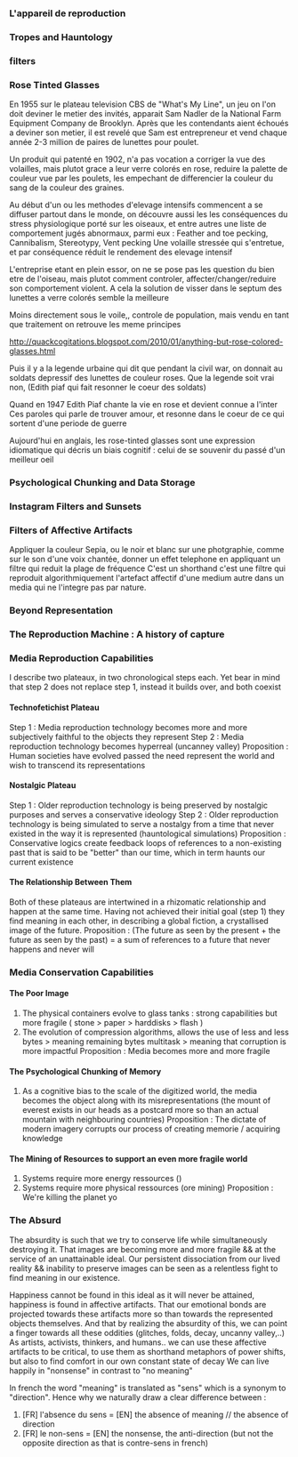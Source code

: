 <h3>L'appareil de reproduction</h3>

<h3>Tropes and Hauntology</h3>

### filters

### Rose Tinted Glasses

En 1955 sur le plateau television CBS de "What's My Line", un jeu on l'on doit deviner le metier des invités, apparait Sam Nadler de la National Farm Equipment Company de Brooklyn. Après que les contendants aient échoués a deviner son metier, il est revelé que Sam est entrepreneur et vend chaque année 2-3 million de paires de lunettes pour poulet.

Un produit qui patenté en 1902, n'a pas vocation a corriger la vue des volailles, mais plutot grace a leur verre colorés en rose, reduire la palette de couleur vue par les poulets, les empechant de differencier la couleur du sang de la couleur des graines.

Au début d'un ou les methodes d'elevage intensifs commencent a se diffuser partout dans le monde, on découvre aussi les
les conséquences du stress physiologique porté sur les oiseaux, et entre autres une liste de comportement jugés abnormaux, parmi eux : Feather and toe pecking, Cannibalism, Stereotypy, Vent pecking
Une volaille stressée qui s'entretue, et par conséquence réduit le rendement des elevage intensif

L'entreprise etant en plein essor, on ne se pose pas les question du bien etre de l'oiseau, mais plutot comment controler, affecter/changer/reduire son comportement violent. A cela la solution de visser dans le septum des lunettes a verre colorés semble la meilleure

Moins directement sous le voile,, controle de population, mais vendu en tant que traitement
on retrouve les meme principes

http://quackcogitations.blogspot.com/2010/01/anything-but-rose-colored-glasses.html

Puis il y a la legende urbaine qui dit que pendant la civil war, on donnait au soldats depressif des lunettes de couleur roses. Que la legende soit vrai non, (Edith piaf qui fait resonner le coeur des soldats)

Quand en 1947 Edith Piaf chante la vie en rose et devient connue a l'inter
Ces paroles qui parle de trouver amour, et resonne dans le coeur de ce qui sortent d'une periode de guerre

Aujourd'hui en anglais, les rose-tinted glasses sont une expression idiomatique qui décris un biais cognitif : celui de se souvenir du passé d'un meilleur oeil

### Psychological Chunking and Data Storage

### Instagram Filters and Sunsets

### Filters of Affective Artifacts

Appliquer la couleur Sepia, ou le noir et blanc sur une photgraphie, comme sur le son d'une voix chantée, donner un effet telephone en appliquant un filtre qui reduit la plage de fréquence
C'est un shorthand c'est une filtre qui reproduit algorithmiquement l'artefact affectif d'une medium autre dans un media qui ne l'integre pas par nature.




### Beyond Representation
### The Reproduction Machine : A history of capture

### Media Reproduction Capabilities

I describe two plateaux, in two chronological steps each.
Yet bear in mind that step 2 does not replace step 1, instead it builds over, and both coexist

#### Technofetichist Plateau

Step 1 : Media reproduction technology becomes more and more subjectively faithful to the objects they represent
Step 2 : Media reproduction technology becomes hyperreal (uncanney valley)
Proposition : Human societies have evolved passed the need represent the world and wish to transcend its representations

#### Nostalgic Plateau

Step 1 : Older reproduction technology is being preserved by nostalgic purposes and serves a conservative ideology
Step 2 : Older reproduction technology is being simulated to serve a nostalgy from a time that never existed in the way it is represented (hauntological simulations)
Proposition : Conservative logics create feedback loops of references to a non-existing past that is said to be "better" than our time, which in term haunts our current existence

#### The Relationship Between Them

Both of these plateaus are intertwined in a rhizomatic relationship and happen at the same time.
Having not achieved their initial goal (step 1) they find meaning in each other, in describing a global fiction, a crystallised image of the future.
Proposition : (The future as seen by the present + the future as seen by the past) = a sum of references to a future that never happens and never will

### Media Conservation Capabilities

#### The Poor Image

1. The physical containers evolve to glass tanks : strong capabilities but more fragile ( stone > paper > harddisks > flash )
2. The evolution of compression algorithms, allows the use of less and less bytes > meaning remaining bytes multitask > meaning that corruption is more impactful
Proposition : Media becomes more and more fragile

#### The Psychological Chunking of Memory
1. As a cognitive bias to the scale of the digitized world, the media becomes the object along with its misrepresentations
(the mount of everest exists in our heads as a postcard more so than an actual mountain with neighbouring countries)
Proposition : The dictate of modern imagery corrupts our process of creating memorie / acquiring knowledge

#### The Mining of Resources to support an even more fragile world
1. Systems require more energy ressources ()
2. Systems require more physical ressources (ore mining)
Proposition : We're killing the planet yo

### The Absurd

The absurdity is such that we try to conserve life while simultaneously destroying it.
That images are becoming more and more fragile && at the service of an unattainable ideal.
Our persistent dissociation from our lived reality && inability to preserve images can be seen as a relentless fight to find meaning in our existence.

Happiness cannot be found in this ideal as it will never be attained, happiness is found in affective artifacts.
That our emotional bonds are projected towards these artifacts more so than towards the represented objects themselves.
And that by realizing the absurdity of this, we can point a finger towards all these oddities (glitches, folds, decay, uncanny valley,..)
As artists, activists, thinkers, and humans.. we can use these affective artifacts to be critical, to use them as shorthand metaphors of power shifts, but also to find comfort in our own constant state of decay
We can live happily in "nonsense" in contrast to "no meaning"

In french the word "meaning" is translated as "sens" which is a synonym to "direction".
Hence why we naturally draw a clear difference between :
1. [FR] l'absence du sens = [EN] the absence of meaning // the absence of direction
2. [FR] le non-sens = [EN] the nonsense, the anti-direction (but not the opposite direction as that is contre-sens in french)
